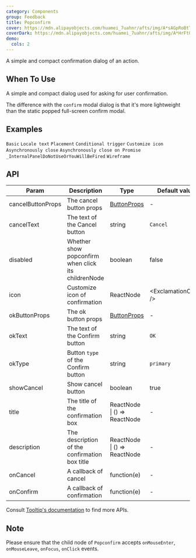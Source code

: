 ```yaml
---
category: Components
group: Feedback
title: Popconfirm
cover: https://mdn.alipayobjects.com/huamei_7uahnr/afts/img/A*sAGpRoBtTXcAAAAAAAAAAAAADrJ8AQ/original
coverDark: https://mdn.alipayobjects.com/huamei_7uahnr/afts/img/A*HrFtQ6jJJFQAAAAAAAAAAAAADrJ8AQ/original
demo:
  cols: 2
---
```


A simple and compact confirmation dialog of an action.

## When To Use

A simple and compact dialog used for asking for user confirmation.

The difference with the `confirm` modal dialog is that it's more lightweight than the static popped full-screen confirm modal.

## Examples

<!-- prettier-ignore -->
<code src="./demo/basic.tsx">Basic</code>
<code src="./demo/locale.tsx">Locale text</code>
<code src="./demo/placement.tsx">Placement</code>
<code src="./demo/dynamic-trigger.tsx">Conditional trigger</code>
<code src="./demo/icon.tsx">Customize icon</code>
<code src="./demo/async.tsx">Asynchronously close</code>
<code src="./demo/promise.tsx">Asynchronously close on Promise</code>
<code src="./demo/render-panel.tsx" debug>_InternalPanelDoNotUseOrYouWillBeFired</code>
<code src="./demo/wireframe.tsx" debug>Wireframe</code>

## API

| Param             | Description                                         | Type                                   | Default value            | Version |
| ----------------- | --------------------------------------------------- | -------------------------------------- | ------------------------ | ------- |
| cancelButtonProps | The cancel button props                             | [ButtonProps](/components/button/#api) | -                        |         |
| cancelText        | The text of the Cancel button                       | string                                 | `Cancel`                 |         |
| disabled          | Whether show popconfirm when click its childrenNode | boolean                                | false                    |         |
| icon              | Customize icon of confirmation                      | ReactNode                              | &lt;ExclamationCircle /> |         |
| okButtonProps     | The ok button props                                 | [ButtonProps](/components/button/#api) | -                        |         |
| okText            | The text of the Confirm button                      | string                                 | `OK`                     |         |
| okType            | Button `type` of the Confirm button                 | string                                 | `primary`                |         |
| showCancel        | Show cancel button                                  | boolean                                | true                     | 4.18.0  |
| title             | The title of the confirmation box                   | ReactNode \| () => ReactNode           | -                        |         |
| description       | The description of the confirmation box title       | ReactNode \| () => ReactNode           | -                        | 5.1.0   |
| onCancel          | A callback of cancel                                | function(e)                            | -                        |         |
| onConfirm         | A callback of confirmation                          | function(e)                            | -                        |         |

Consult [Tooltip's documentation](/components/tooltip/#api) to find more APIs.

## Note

Please ensure that the child node of `Popconfirm` accepts `onMouseEnter`, `onMouseLeave`, `onFocus`, `onClick` events.
